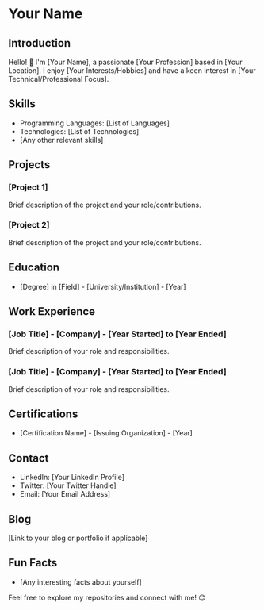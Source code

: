# Your Name

## Introduction
Hello! 👋 I'm [Your Name], a passionate [Your Profession] based in [Your Location]. I enjoy [Your Interests/Hobbies] and have a keen interest in [Your Technical/Professional Focus].

## Skills
- Programming Languages: [List of Languages]
- Technologies: [List of Technologies]
- [Any other relevant skills]

## Projects
### [Project 1]
Brief description of the project and your role/contributions.

### [Project 2]
Brief description of the project and your role/contributions.

## Education
- [Degree] in [Field] - [University/Institution] - [Year]

## Work Experience
### [Job Title] - [Company] - [Year Started] to [Year Ended]
Brief description of your role and responsibilities.

### [Job Title] - [Company] - [Year Started] to [Year Ended]
Brief description of your role and responsibilities.

## Certifications
- [Certification Name] - [Issuing Organization] - [Year]

## Contact
- LinkedIn: [Your LinkedIn Profile]
- Twitter: [Your Twitter Handle]
- Email: [Your Email Address]

## Blog
[Link to your blog or portfolio if applicable]

## Fun Facts
- [Any interesting facts about yourself]

Feel free to explore my repositories and connect with me! 😊
